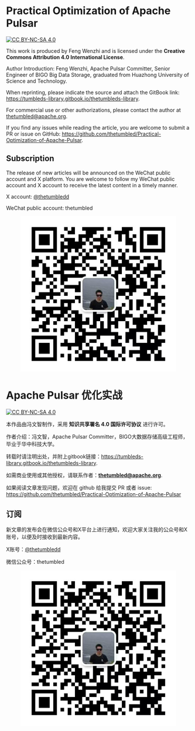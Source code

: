 
# Practical Optimization of Apache Pulsar
[![CC BY-NC-SA 4.0](https://i.creativecommons.org/l/by-nc-sa/4.0/88x31.png)](http://creativecommons.org/licenses/by-nc-sa/4.0/)

This work is produced by Feng Wenzhi and is licensed under the **Creative Commons Attribution 4.0 International License**.

Author Introduction: Feng Wenzhi, Apache Pulsar Committer, Senior Engineer of BIGO Big Data Storage, graduated from Huazhong University of Science and Technology.

When reprinting, please indicate the source and attach the GitBook link: https://tumbleds-library.gitbook.io/thetumbleds-library.

For commercial use or other authorizations, please contact the author at thetumbled@apache.org.

If you find any issues while reading the article, you are welcome to submit a PR or issue on GitHub: https://github.com/thetumbled/Practical-Optimization-of-Apache-Pulsar.

## Subscription
The release of new articles will be announced on the WeChat public account and X platform. You are welcome to follow my WeChat public account and X account to receive the latest content in a timely manner.

X account: [@thetumbledd](https://x.com/thetumbledd)

WeChat public account: thetumbled
<figure><img src="./asset/wechat.png" alt=""><figcaption></figcaption></figure>



# Apache Pulsar 优化实战
[![CC BY-NC-SA 4.0](https://i.creativecommons.org/l/by-nc-sa/4.0/88x31.png)](http://creativecommons.org/licenses/by-nc-sa/4.0/)

本作品由冯文智制作，采用 **知识共享署名 4.0 国际许可协议** 进行许可。

作者介绍：冯文智，Apache Pulsar Committer，BIGO大数据存储高级工程师，毕业于华中科技大学。

转载时请注明出处，并附上gitbook链接：https://tumbleds-library.gitbook.io/thetumbleds-library.

如需商业使用或其他授权，请联系作者：**thetumbled@apache.org**.

如果阅读文章发现问题，欢迎在 github 给我提交 PR 或者 issue: https://github.com/thetumbled/Practical-Optimization-of-Apache-Pulsar

## 订阅
新文章的发布会在微信公众号和X平台上进行通知，欢迎大家关注我的公众号和X账号，以便及时接收到最新内容。

X账号：[@thetumbledd](https://x.com/thetumbledd)

微信公众号：thetumbled
<figure><img src="./asset/wechat.png" alt=""><figcaption></figcaption></figure>

